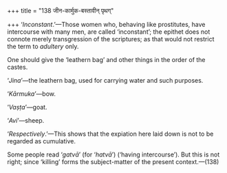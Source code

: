 +++
title = "138 जीन-कार्मुक-बस्तावीन् पृथग्"

+++
‘*Inconstant*.’—Those women who, behaving like prostitutes, have
intercourse with many men, are called ‘inconstant’; the epithet does not
connote merely transgression of the scriptures; as that would not
restrict the term to *adultery* only.

One should give the ‘leathern bag’ and other things in the order of the
castes.

‘*Jina*’—the leathern bag, used for carrying water and such purposes.

‘*Kārmuka*’—bow.

‘*Vaṣṭa*’—goat.

‘*Avi*’—sheep.

‘*Respectively*.’—This shows that the expiation here laid down is not to
be regarded as cumulative.

Some people read ‘*gatvā*’ (for ‘*hatvā*’) (‘having intercourse’). But
this is not right; since ‘killing’ forms the subject-matter of the
present context.—(138)


